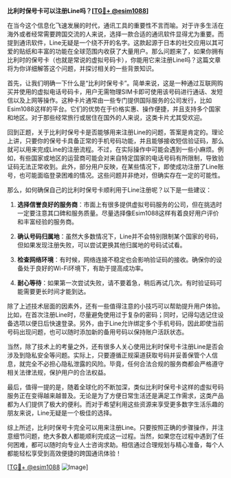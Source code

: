 **比利时保号卡可以注册Line吗？[[TG💪+ @esim1088](https://t.me/s/esim1088)]**

在当今这个信息化飞速发展的时代，通讯工具的重要性不言而喻。对于许多生活在海外或者经常需要跨国交流的人来说，选择一款合适的通讯软件显得尤为重要。而提到通讯软件，Line无疑是一个绕不开的名字。这款起源于日本的社交应用以其可爱的贴纸和丰富的功能在全球范围内收获了大量用户。那么问题来了，如果你拥有比利时的保号卡（也就是常说的虚拟号码卡），你能用它来注册Line吗？这篇文章将为你详细解答这个问题，并探讨相关的一些背景知识。

首先，让我们明确一下什么是“比利时保号卡”。简单来说，这是一种通过互联网购买并使用的虚拟电话号码卡，用户无需物理SIM卡即可使用该号码进行通话、发短信以及上网等操作。这种卡片通常由一些专门提供国际服务的公司发行，比如Esim1088这样的平台。它们的优势在于价格实惠、操作便捷，并且支持多个国家和地区。对于那些经常旅行或居住在国外的人来说，这类卡片尤其受欢迎。

回到正题，关于比利时保号卡是否能够用来注册Line的问题，答案是肯定的。理论上讲，只要你的保号卡具备正常的手机号码功能，并且能够接收短信验证码，那么就可以用来完成Line的注册流程。不过，在实际操作中可能会遇到一些小麻烦。例如，有些国家或地区的运营商可能会对来自特定国家的电话号码有所限制，导致验证码无法正常收到。此外，部分用户反映，在某些情况下，即使成功注册了Line账号，也可能面临登录困难的情况。这些问题并非绝对，但确实存在一定的可能性。

那么，如何确保自己的比利时保号卡顺利用于Line注册呢？以下是一些建议：

1. **选择信誉良好的服务商**：市面上有很多提供虚拟号码服务的公司，但在挑选时一定要注意其口碑和服务质量。尽量选择像Esim1088这样有着良好用户评价和丰富经验的服务商。
   
2. **确认号码归属地**：虽然大多数情况下，Line并不会特别限制某个国家的号码，但如果发现注册失败，可以尝试更换其他归属地的号码试试看。

3. **检查网络环境**：有时候，网络连接不稳定也会影响验证码的接收。确保你的设备处于良好的Wi-Fi环境下，有助于提高成功率。

4. **耐心等待**：如果第一次尝试失败，请不要着急，稍后再试几次。有时验证码可能需要更长时间才能到达。

除了上述技术层面的因素外，还有一些值得注意的小技巧可以帮助提升用户体验。比如，在首次注册Line时，尽量避免使用过于复杂的密码；同时，记得勾选记住设备选项以便日后快速登录。另外，由于Line允许绑定多个手机号码，因此即使当前号码出现问题，也可以随时添加新的备用号码以保持账户活跃状态。

当然，除了技术上的考量之外，还有很多人关心使用比利时保号卡注册Line是否会涉及到隐私安全等问题。实际上，只要遵循正规渠道获取号码并妥善保管个人信息，就完全不必担心隐私泄露的风险。毕竟，任何合法合规的服务商都会严格遵守相关法律法规，保护用户的合法权益。

最后，值得一提的是，随着全球化的不断加深，类似比利时保号卡这样的虚拟号码服务正在变得越来越普及。无论是为了方便日常生活还是满足工作需求，这类产品都为人们提供了极大的便利。而对于希望利用这些资源来享受更多数字生活乐趣的朋友来说，Line无疑是一个极佳的选择。

综上所述，比利时保号卡完全可以用来注册Line。只要按照正确的步骤操作，并注意细节问题，绝大多数人都能顺利完成这一过程。当然，如果您在过程中遇到了任何困难，都可以随时向专业人士咨询求助。相信通过合理规划与精心准备，每个人都能轻松享受到高效便捷的跨国通讯体验！

[[TG💪+ @esim1088](https://t.me/s/esim1088) ![Image](https://i.postimg.cc/4NQfJmqS/Snipaste-2025-05-13-00-14-12.png)]